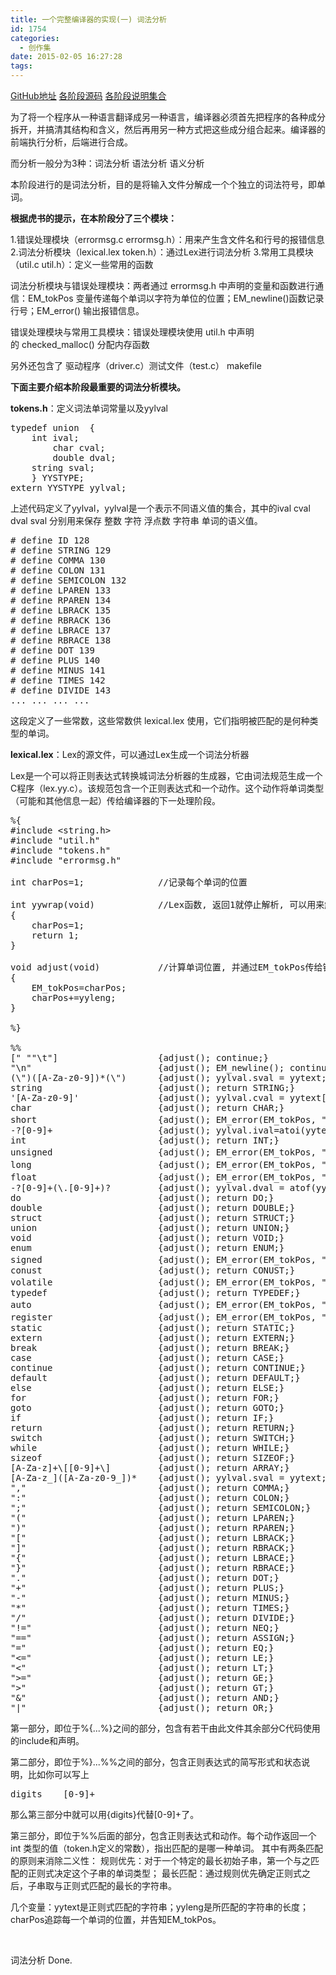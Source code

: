 ```yaml
---
title: 一个完整编译器的实现(一) 词法分析
id: 1754
categories:
  - 创作集
date: 2015-02-05 16:27:28
tags:
---
```


[GitHub地址](https://github.com/DIYgod/Compiler) [各阶段源码](http://www.anotherhome.net/file/compiler/) [各阶段说明集合](http://www.anotherhome.net/1751)

为了将一个程序从一种语言翻译成另一种语言，编译器必须首先把程序的各种成分拆开，并搞清其结构和含义，然后再用另一种方式把这些成分组合起来。编译器的前端执行分析，后端进行合成。

而分析一般分为3种：词法分析 语法分析 语义分析

本阶段进行的是词法分析，目的是将输入文件分解成一个个独立的词法符号，即单词。

**根据虎书的提示，在本阶段分了三个模块：**

1.错误处理模块（errormsg.c errormsg.h）：用来产生含文件名和行号的报错信息
2.词法分析模块（lexical.lex token.h）：通过Lex进行词法分析
3.常用工具模块（util.c util.h）：定义一些常用的函数

词法分析模块与错误处理模块：两者通过 errormsg.h 中声明的变量和函数进行通信：EM_tokPos 变量传递每个单词以字符为单位的位置；EM_newline()函数记录行号；EM_error() 输出报错信息。

错误处理模块与常用工具模块：错误处理模块使用 util.h 中声明的 checked_malloc() 分配内存函数

另外还包含了 驱动程序（driver.c）测试文件（test.c） makefile<!--more-->

**下面主要介绍本阶段最重要的词法分析模块。**

**tokens.h**：定义词法单词常量以及yylval
<pre class="lang:default decode:true">typedef union  {
	int ival;
    	char cval;
    	double dval;
	string sval;
	} YYSTYPE;
extern YYSTYPE yylval;</pre>
上述代码定义了yylval，yylval是一个表示不同语义值的集合，其中的ival cval dval sval 分别用来保存 整数 字符 浮点数 字符串 单词的语义值。
<pre class="lang:default decode:true "># define ID 128
# define STRING 129
# define COMMA 130
# define COLON 131
# define SEMICOLON 132
# define LPAREN 133
# define RPAREN 134
# define LBRACK 135
# define RBRACK 136
# define LBRACE 137
# define RBRACE 138
# define DOT 139
# define PLUS 140
# define MINUS 141
# define TIMES 142
# define DIVIDE 143
... ... ... ...</pre>
这段定义了一些常数，这些常数供 lexical.lex 使用，它们指明被匹配的是何种类型的单词。

**lexical.lex**：Lex的源文件，可以通过Lex生成一个词法分析器

Lex是一个可以将正则表达式转换城词法分析器的生成器，它由词法规范生成一个C程序（lex.yy.c）。该规范包含一个正则表达式和一个动作。这个动作将单词类型（可能和其他信息一起）传给编译器的下一处理阶段。
<pre class="lang:default decode:true ">%{
#include &lt;string.h&gt;
#include "util.h"
#include "tokens.h"
#include "errormsg.h"

int charPos=1;              //记录每个单词的位置

int yywrap(void)            //Lex函数, 返回1就停止解析, 可以用来解析多个文件
{
    charPos=1;
    return 1;
}

void adjust(void)           //计算单词位置, 并通过EM_tokPos传给错误信息模块
{
    EM_tokPos=charPos;
    charPos+=yyleng;
}

%}

%%
[" ""\t"]                   {adjust(); continue;}
"\n"                        {adjust(); EM_newline(); continue;}
(\")([A-Za-z0-9])*(\")      {adjust(); yylval.sval = yytext; return STRING_V;}
string                      {adjust(); return STRING;}
'[A-Za-z0-9]'               {adjust(); yylval.cval = yytext[1]; return CHAR_V;}
char                        {adjust(); return CHAR;}
short                       {adjust(); EM_error(EM_tokPos, "暂不支持short类型");}
-?[0-9]+                    {adjust(); yylval.ival=atoi(yytext); return INT_V;}
int                         {adjust(); return INT;}
unsigned                    {adjust(); EM_error(EM_tokPos, "暂不支持unsigned类型");}
long                        {adjust(); EM_error(EM_tokPos, "暂不支持long类型");}
float                       {adjust(); EM_error(EM_tokPos, "暂不支持float类型");}
-?[0-9]+(\.[0-9]+)?         {adjust(); yylval.dval = atof(yytext); return DOUBLE_V;}
do                          {adjust(); return DO;}
double                      {adjust(); return DOUBLE;}
struct                      {adjust(); return STRUCT;}
union                       {adjust(); return UNION;}
void                        {adjust(); return VOID;}
enum                        {adjust(); return ENUM;}
signed                      {adjust(); EM_error(EM_tokPos, "暂不支持signed类型");}
conust                      {adjust(); return CONUST;}
volatile                    {adjust(); EM_error(EM_tokPos, "暂不支持volatile");}
typedef                     {adjust(); return TYPEDEF;}
auto                        {adjust(); EM_error(EM_tokPos, "暂不支持auto");}
register                    {adjust(); EM_error(EM_tokPos, "暂不支持register");}
static                      {adjust(); return STATIC;}
extern                      {adjust(); return EXTERN;}
break                       {adjust(); return BREAK;}
case                        {adjust(); return CASE;}
continue                    {adjust(); return CONTINUE;}
default                     {adjust(); return DEFAULT;}
else                        {adjust(); return ELSE;}
for                         {adjust(); return FOR;}
goto                        {adjust(); return GOTO;}
if                          {adjust(); return IF;}
return                      {adjust(); return RETURN;}
switch                      {adjust(); return SWITCH;}
while                       {adjust(); return WHILE;}
sizeof                      {adjust(); return SIZEOF;}
[A-Za-z]+\[[0-9]+\]         {adjust(); return ARRAY;}
[A-Za-z_]([A-Za-z0-9_])*    {adjust(); yylval.sval = yytext; return ID;}
","                         {adjust(); return COMMA;}
":"                         {adjust(); return COLON;}
";"                         {adjust(); return SEMICOLON;}
"("                         {adjust(); return LPAREN;}
")"                         {adjust(); return RPAREN;}
"["                         {adjust(); return LBRACK;}
"]"                         {adjust(); return RBRACK;}
"{"                         {adjust(); return LBRACE;}
"}"                         {adjust(); return RBRACE;}
"."                         {adjust(); return DOT;}
"+"                         {adjust(); return PLUS;}
"-"                         {adjust(); return MINUS;}
"*"                         {adjust(); return TIMES;}
"/"                         {adjust(); return DIVIDE;}
"!="                        {adjust(); return NEQ;}
"=="                        {adjust(); return ASSIGN;}
"="                         {adjust(); return EQ;}
"&lt;="                        {adjust(); return LE;}
"&lt;"                         {adjust(); return LT;}
"&gt;="                        {adjust(); return GE;}
"&gt;"                         {adjust(); return GT;}
"&amp;"                         {adjust(); return AND;}
"|"                         {adjust(); return OR;}</pre>
第一部分，即位于%{...%}之间的部分，包含有若干由此文件其余部分C代码使用的include和声明。

第二部分，即位于%}...%%之间的部分，包含正则表达式的简写形式和状态说明，比如你可以写上
<pre class="lang:default decode:true ">digits    [0-9]+</pre>
那么第三部分中就可以用{digits}代替[0-9]+了。

第三部分，即位于%%后面的部分，包含正则表达式和动作。每个动作返回一个 int 类型的值（token.h定义的常数），指出匹配的是哪一种单词。
其中有两条匹配的原则来消除二义性：
规则优先：对于一个特定的最长初始子串，第一个与之匹配的正则式决定这个子串的单词类型；
最长匹配：通过规则优先确定正则式之后，子串取与正则式匹配的最长的字符串。

几个变量：yytext是正则式匹配的字符串；yyleng是所匹配的字符串的长度；charPos追踪每一个单词的位置，并告知EM_tokPos。

&nbsp;

词法分析 Done.